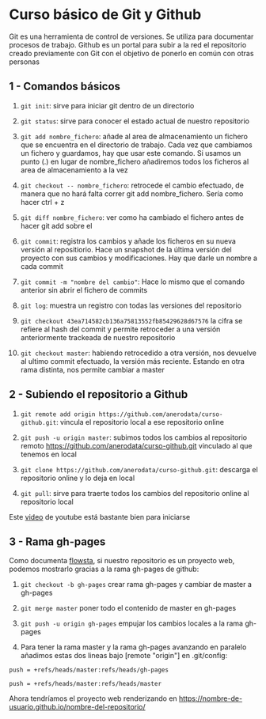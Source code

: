 Curso básico de Git y Github
=======
Git es una herramienta de control de versiones. Se utiliza para documentar procesos de trabajo. Github es un portal para subir a la red el repositorio creado previamente con Git con el objetivo de ponerlo en común con otras personas

## 1 - Comandos básicos
1. `git init`: sirve para iniciar git dentro de un directorio

2. `git status`: sirve para conocer el estado actual de nuestro repositorio

3. `git add nombre_fichero`: añade al area de almacenamiento un fichero que se encuentra en el directorio de trabajo. Cada vez que cambiamos un fichero y guardamos, hay que usar este comando. Si usamos un punto (.) en lugar de nombre_fichero añadiremos todos los ficheros al area de almacenamiento a la vez

4. `git checkout -- nombre_fichero`: retrocede el cambio efectuado, de manera que no hará falta correr git add nombre_fichero. Sería como hacer ctrl + z

5. `git diff nombre_fichero`: ver como ha cambiado el fichero antes de hacer git add sobre el

6. `git commit`: registra los cambios y añade los ficheros en su nueva versión al repositiorio. Hace un snapshot de la última versión del proyecto con sus cambios y modificaciones. Hay que darle un nombre a cada commit

7. `git commit -m "nombre del cambio"`: Hace lo mismo que el comando anterior sin abrir el fichero de commits

8. `git log`: muestra un registro con todas las versiones del repositorio 

9. `git checkout 43ea714582cb136a75813552fb85429628d67576` la cifra se refiere al hash del commit y permite retroceder a una versión anteriormente trackeada de nuestro repositorio

10. `git checkout master`: habiendo retrocedido a otra versión, nos devuelve al ultimo commit efectuado, la versión más reciente. Estando en otra rama distinta, nos permite cambiar a master

## 2 - Subiendo el repositorio a Github
1. `git remote add origin https://github.com/anerodata/curso-github.git`: vincula el repositorio local a ese repositorio online

2. `git push -u origin master`: subimos todos los cambios al repositorio remoto https://github.com/anerodata/curso-github.git vinculado al que tenemos en local

3. `git clone https://github.com/anerodata/curso-github.git`: descarga el repositorio online y lo deja en local

4. `git pull`: sirve para traerte todos los cambios del repositorio online al repositorio local 

Este [video](https://www.youtube.com/watch?v=HiXLkL42tMUde) de youtube está bastante bien para iniciarse

## 3 - Rama gh-pages 

Como documenta [flowsta](https://github.com/flowsta/github#rama-gh-pages), si nuestro repositorio es un proyecto web, podemos mostrarlo gracias a la rama gh-pages de github:

1. `git checkout -b gh-pages` crear rama gh-pages y cambiar de master a gh-pages

2. `git merge master` poner todo el contenido de master en gh-pages

3. `git push -u origin gh-pages` empujar los cambios locales a la rama gh-pages

4. Para tener la rama master y la rama gh-pages avanzando en paralelo añadimos estas dos lineas bajo [remote "origin"] en .git/config:

`push = +refs/heads/master:refs/heads/gh-pages`

`push = +refs/heads/master:refs/heads/master`

Ahora tendríamos el proyecto web renderizando en https://nombre-de-usuario.github.io/nombre-del-repositorio/
